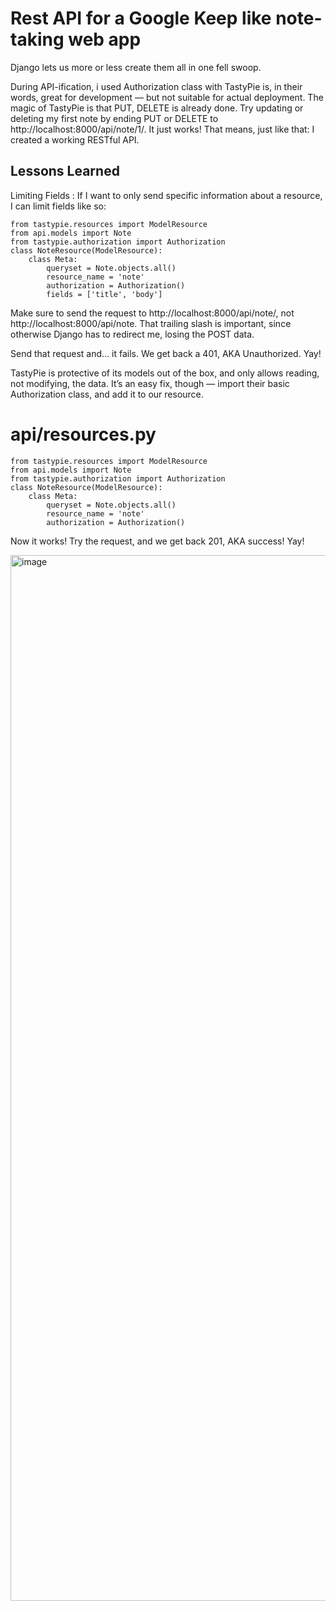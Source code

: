 
# Rest API for a Google Keep like note-taking web app

Django lets us more or less create them all in one fell swoop.

During API-ification, i used Authorization class with TastyPie is, in their words, great for development — but not suitable for actual deployment. The magic of TastyPie is that PUT, DELETE is already done. Try updating or deleting my first note by ending PUT or DELETE to http://localhost:8000/api/note/1/. It just works! That means, just like that: I created a working RESTful API.


## Lessons Learned


Limiting Fields : If I want to only send specific information about a resource, I can limit fields like so:

```
from tastypie.resources import ModelResource
from api.models import Note
from tastypie.authorization import Authorization
class NoteResource(ModelResource):
    class Meta:
        queryset = Note.objects.all()
        resource_name = 'note'
        authorization = Authorization()
        fields = ['title', 'body']
```

Make sure to send the request to http://localhost:8000/api/note/, not http://localhost:8000/api/note. That trailing slash is important, since otherwise Django has to redirect me, losing the POST data.

Send that request and… it fails. We get back a 401, AKA Unauthorized. Yay!

TastyPie is protective of its models out of the box, and only allows reading, not modifying, the data. It’s an easy fix, though — import their basic Authorization class, and add it to our resource.

# api/resources.py

```
from tastypie.resources import ModelResource
from api.models import Note
from tastypie.authorization import Authorization
class NoteResource(ModelResource):
    class Meta:
        queryset = Note.objects.all()
        resource_name = 'note'
        authorization = Authorization()
```
Now it works! Try the request, and we get back 201, AKA success! Yay!


<img width="1673" alt="image" src="https://github.com/sachnaror/API-for-Note-Taking-Web-App/assets/9551754/fed7c391-aa1c-45c1-a598-65fcc829d6ea">




